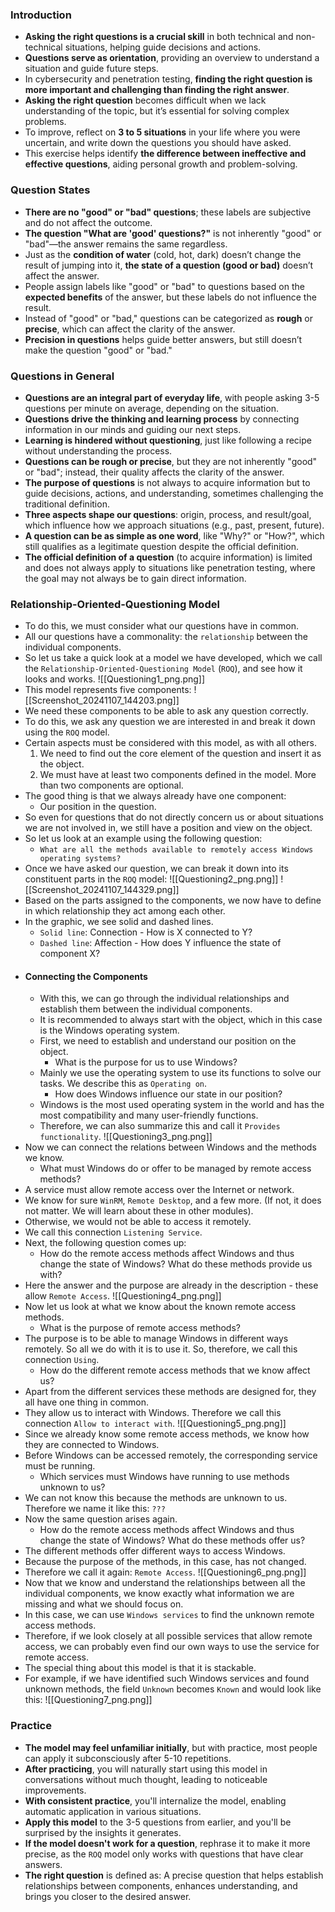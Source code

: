 ### Introduction
- **Asking the right questions is a crucial skill** in both technical and non-technical situations, helping guide decisions and actions.
- **Questions serve as orientation**, providing an overview to understand a situation and guide future steps.
- In cybersecurity and penetration testing, **finding the right question is more important and challenging than finding the right answer**.
- **Asking the right question** becomes difficult when we lack understanding of the topic, but it’s essential for solving complex problems.
- To improve, reflect on **3 to 5 situations** in your life where you were uncertain, and write down the questions you should have asked.
- This exercise helps identify **the difference between ineffective and effective questions**, aiding personal growth and problem-solving.



### Question States
- **There are no "good" or "bad" questions**; these labels are subjective and do not affect the outcome.
- **The question "What are 'good' questions?"** is not inherently "good" or "bad"—the answer remains the same regardless.
- Just as the **condition of water** (cold, hot, dark) doesn’t change the result of jumping into it, **the state of a question (good or bad)** doesn’t affect the answer.
- People assign labels like "good" or "bad" to questions based on the **expected benefits** of the answer, but these labels do not influence the result.
- Instead of "good" or "bad," questions can be categorized as **rough** or **precise**, which can affect the clarity of the answer.
- **Precision in questions** helps guide better answers, but still doesn’t make the question "good" or "bad."



### Questions in General
- **Questions are an integral part of everyday life**, with people asking 3-5 questions per minute on average, depending on the situation.
- **Questions drive the thinking and learning process** by connecting information in our minds and guiding our next steps.
- **Learning is hindered without questioning**, just like following a recipe without understanding the process.
- **Questions can be rough or precise**, but they are not inherently "good" or "bad"; instead, their quality affects the clarity of the answer.
- **The purpose of questions** is not always to acquire information but to guide decisions, actions, and understanding, sometimes challenging the traditional definition.
- **Three aspects shape our questions**: origin, process, and result/goal, which influence how we approach situations (e.g., past, present, future).
- **A question can be as simple as one word**, like "Why?" or "How?", which still qualifies as a legitimate question despite the official definition.
- **The official definition of a question** (to acquire information) is limited and does not always apply to situations like penetration testing, where the goal may not always be to gain direct information.



### Relationship-Oriented-Questioning Model
- To do this, we must consider what our questions have in common. 
- All our questions have a commonality: the `relationship` between the individual components. 
- So let us take a quick look at a model we have developed, which we call the `Relationship-Oriented-Questioning Model` (`ROQ`), and see how it looks and works.
![[Questioning1_png.png]]
- This model represents five components:
![[Screenshot_20241107_144203.png]]
- We need these components to be able to ask any question correctly.
- To do this, we ask any question we are interested in and break it down using the `ROQ` model. 
- Certain aspects must be considered with this model, as with all others.
	1. We need to find out the core element of the question and insert it as the object.
	2. We must have at least two components defined in the model. More than two components are optional.
- The good thing is that we always already have one component:
	- Our position in the question.
- So even for questions that do not directly concern us or about situations we are not involved in, we still have a position and view on the object. 
- So let us look at an example using the following question:
	- `What are all the methods available to remotely access Windows operating systems?`
- Once we have asked our question, we can break it down into its constituent parts in the `ROQ` model:
![[Questioning2_png.png]]
![[Screenshot_20241107_144329.png]]
- Based on the parts assigned to the components, we now have to define in which relationship they act among each other. 
- In the graphic, we see solid and dashed lines.
	- `Solid line`: Connection - How is X connected to Y?
	- `Dashed line`: Affection - How does Y influence the state of component X?
- #### Connecting the Components
	- With this, we can go through the individual relationships and establish them between the individual components. 
	- It is recommended to always start with the object, which in this case is the Windows operating system.
	- First, we need to establish and understand our position on the object.
		- What is the purpose for us to use Windows?
	- Mainly we use the operating system to use its functions to solve our tasks. We describe this as `Operating on`.
		- How does Windows influence our state in our position?
	- Windows is the most used operating system in the world and has the most compatibility and many user-friendly functions.
	- Therefore, we can also summarize this and call it `Provides functionality`.
![[Questioning3_png.png]]
- Now we can connect the relations between Windows and the methods we know.
	- What must Windows do or offer to be managed by remote access methods?
- A service must allow remote access over the Internet or network. 
- We know for sure `WinRM`, `Remote Desktop`, and a few more. (If not, it does not matter. We will learn about these in other modules).
- Otherwise, we would not be able to access it remotely. 
- We call this connection `Listening Service`.
- Next, the following question comes up:
	- How do the remote access methods affect Windows and thus change the state of Windows? What do these methods provide us with?
- Here the answer and the purpose are already in the description - these allow `Remote Access`.
![[Questioning4_png.png]]
- Now let us look at what we know about the known remote access methods.
	- What is the purpose of remote access methods?
- The purpose is to be able to manage Windows in different ways remotely. So all we do with it is to use it. So, therefore, we call this connection `Using`.
	- How do the different remote access methods that we know affect us?
- Apart from the different services these methods are designed for, they all have one thing in common. 
- They allow us to interact with Windows. Therefore we call this connection `Allow to interact with`.
![[Questioning5_png.png]]
- Since we already know some remote access methods, we know how they are connected to Windows. 
- Before Windows can be accessed remotely, the corresponding service must be running.
	- Which services must Windows have running to use methods unknown to us?
- We can not know this because the methods are unknown to us. Therefore we name it like this: `???`
- Now the same question arises again.
	- How do the remote access methods affect Windows and thus change the state of Windows? What do these methods offer us?
- The different methods offer different ways to access Windows. 
- Because the purpose of the methods, in this case, has not changed. 
- Therefore we call it again: `Remote Access`.
![[Questioning6_png.png]]
- Now that we know and understand the relationships between all the individual components, we know exactly what information we are missing and what we should focus on. 
- In this case, we can use `Windows services` to find the unknown remote access methods. 
- Therefore, if we look closely at all possible services that allow remote access, we can probably even find our own ways to use the service for remote access.
- The special thing about this model is that it is stackable.
- For example, if we have identified such Windows services and found unknown methods, the field `Unknown` becomes `Known` and would look like this:
![[Questioning7_png.png]]



### Practice
- **The model may feel unfamiliar initially**, but with practice, most people can apply it subconsciously after 5-10 repetitions.
- **After practicing**, you will naturally start using this model in conversations without much thought, leading to noticeable improvements.
- **With consistent practice**, you'll internalize the model, enabling automatic application in various situations.
- **Apply this model** to the 3-5 questions from earlier, and you'll be surprised by the insights it generates.
- **If the model doesn't work for a question**, rephrase it to make it more precise, as the `ROQ` model only works with questions that have clear answers.
- **The right question** is defined as: A precise question that helps establish relationships between components, enhances understanding, and brings you closer to the desired answer.